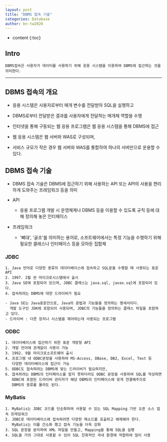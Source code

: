 ```yaml
---
layout: post
title: "DBMS 접속 기술"
categories: Database
author: bn-tw2020
---
```

* content
{:toc}

## Intro

```
DBMS접속은 사용자가 데이터를 사용하기 위해 응용 시스템을 이용하여 DBMS에 접근하는 것을 의미한다.
```




---

## DBMS 접속의 개요

* 응용 시스템은 사용자로부터 매개 변수를 전달받아 SQL을 실행하고

* DBMS로부터 전달받은 결과를 사용자에게 전달하는 매개체 역할을 수행

* 인터넷을 통해 구동되는 웹 응용 프로그램은 웹 응용 시스템을 통해 DBMS에 접근

* 웹 응용 시스템은 웹 서버와 WAS로 구성되며,

* 서비스 규모가 작은 경우 웹 서버와 WAS를 통합하여 하나의 서버만으로 운용할 수 있다.


## DBMS 접속 기술

* DBMS 접속 기술은 DBMS에 접근하기 위해 사용하는 API 또는 API의 사용을 편리하게 도와주는 프레임워크 등을 의미

* API
   - 응용 프로그램 개발 시 운영체제나 DBMS 등을 이용할 수 있도록 규칙 등에 대해 정의해 놓은 인터페이스

* 프레임워크
   - '뼈대', '골조'를 의미하는 용어로, 소프트웨어에서는 특정 기능을 수행하기 위해 필요한 클래스나 인터페이스 등을 모아둔 집합체

### JDBC

```
1. Java 언어로 다양한 종류의 데이터베이스에 접속하고 SQL문을 수행할 때 사용되는 표준 API
2. 1997. 2월 썬 마이크로시스템에서 출시
3. Java SE에 포함되어 있으며, JDBC 클래스는 java.sql, javax.sql에 포함되어 있다.
4. 접속하려는 DBMS에 대한 드라이버가 필요

- Java SE는 Java표준안으로, Java의 문법과 기능들을 정의하는 명세서이다.
  개발 도구인 JDK에 포함되어 사용되며, JDBC의 기능들을 정의하는 클래스 파일을 포함하고 있다.
- 드라이버 : 다른 장치나 시스템을 제어하는데 사용되는 프로그램
```
### ODBC

```
1. 데이터베이스에 접근하기 위한 표준 개방형 API
2. 개발 언어에 관계없이 사용이 가능
3. 1992. 9월 마이크로소프트웨어 출시
4. 프로그램 내 ODBC문장을 사용하여 MS-Access, DBase, DB2, Excel, Text 등
   다양한 데이터베이스에 접근이 가능
5. ODBC도 접속하려는 DBMS에 맞는 드라이버가 필요하지만,
6. 접속하려는 DBMS의 인터페이스를 알지 못하더라도 ODBC 문장을 사용하여 SQL를 작성하면
   ODBC에 포함된 드라이버 관리자가 해당 DBMS의 인터페이스에 맞게 연결해주므로
   DBMS의 종류를 몰라도 된다.
```

### MyBatis

```
1. MyBatis는 JDBC 코드를 단순화하여 사용할 수 있는 SQL Mapping 기반 오픈 소스 접속 프레임워크
2. JDBC로 데이터베이스에 접속하려면 다양한 메소드를 호출하고 해제해야 한다.
   MyBatis는 이를 간소화 했고 접속 기능을 더욱 강화
3. SQL 문장을 분리하여 XML 파일을 만들고, Mapping을 통해 SQL을 실행
4. SQL을 거의 그대로 사용할 수 있어 SQL 친화적인 국내 환경에 적합하여 많이 사용
```

